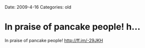 Date: 2009-4-16
Categories: old

# In praise of pancake people! h...

In praise of pancake people! <a href="http://ff.im/-29JKH" rel="nofollow">http://ff.im/-29JKH</a>
